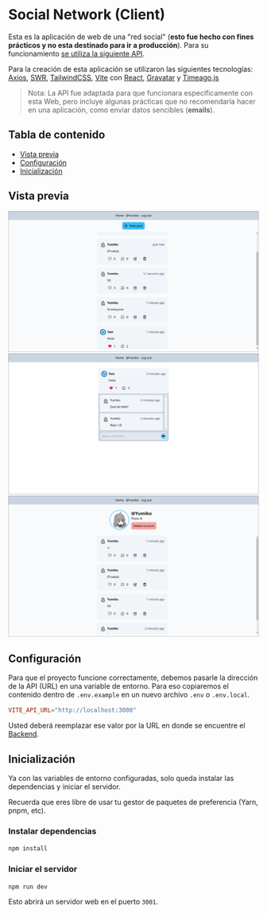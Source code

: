 # Social Network (Client)

Esta es la aplicación de web de una "red social" (**esto fue hecho con fines prácticos y no esta destinado para ir a producción**). Para su funcionamiento [se utiliza la siguiente API](https://github.com/Yumiko0828/social-network-api).

Para la creación de esta aplicación se utilizaron las siguientes tecnologías: [Axios](https://axios-http.com/), [SWR](https://swr.vercel.app/), [TailwindCSS](), [Vite](https://vitejs.dev/) con [React](https://react.dev/), [Gravatar](https://gravatar.com/) y [Timeago.js](https://www.npmjs.com/package/timeago.js/v/4.0.0-beta.3)

> Nota: La API fue adaptada para que funcionara específicamente con esta Web, pero incluye algunas prácticas que no recomendaría hacer en una aplicación, como enviar datos sencibles (**emails**).

## Tabla de contenido

- [Vista previa](#vista-previa)
- [Configuración](#configuración)
- [Inicialización](#inicialización)

## Vista previa

![Example 1](https://raw.githubusercontent.com/Yumiko0828/social-network-client/main/docs/example1.png)
![Example 2](https://raw.githubusercontent.com/Yumiko0828/social-network-client/main/docs/example2.png)
![Example 3](https://raw.githubusercontent.com/Yumiko0828/social-network-client/main/docs/example3.png)

## Configuración

Para que el proyecto funcione correctamente, debemos pasarle la dirección de la API (URL) en una variable de entorno. Para eso copiaremos el contenido dentro de `.env.example` en un nuevo archivo `.env` o `.env.local`.

```toml
VITE_API_URL="http://localhost:3000"
```

Usted deberá reemplazar ese valor por la URL en donde se encuentre el [Backend](https://github.com/Yumiko0828/social-network-api).

## Inicialización

Ya con las variables de entorno configuradas, solo queda instalar las dependencias y iniciar el servidor.

Recuerda que eres libre de usar tu gestor de paquetes de preferencia (Yarn, pnpm, etc).

### Instalar dependencias

```bash
npm install
```

### Iniciar el servidor

```bash
npm run dev
```

Esto abrirá un servidor web en el puerto `3001`.
